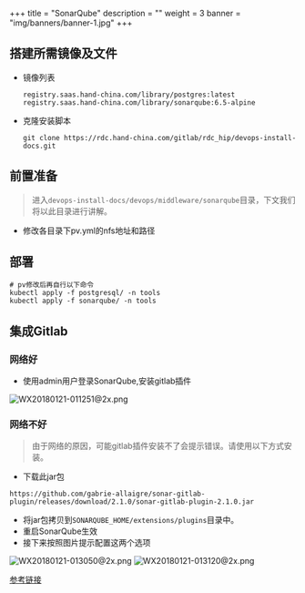
+++
title = "SonarQube"
description = ""
weight = 3
banner = "img/banners/banner-1.jpg"
+++

## 搭建所需镜像及文件
 - 镜像列表 

     ```
     registry.saas.hand-china.com/library/postgres:latest
     registry.saas.hand-china.com/library/sonarqube:6.5-alpine
     ```
 - 克隆安装脚本 

     ```
     git clone https://rdc.hand-china.com/gitlab/rdc_hip/devops-install-docs.git
     ```
     
## 前置准备

 > 进入`devops-install-docs/devops/middleware/sonarqube`目录，下文我们将以此目录进行讲解。
 - 修改各目录下pv.yml的nfs地址和路径

## 部署

 ```
 # pv修改后再自行以下命令
 kubectl apply -f postgresql/ -n tools
 kubectl apply -f sonarqube/ -n tools
 ```

## 集成Gitlab

### 网络好

- 使用admin用户登录SonarQube,安装gitlab插件

![WX20180121-011251@2x.png](https://i.loli.net/2018/01/21/5a6378a5d8090.png)

### 网络不好

> 由于网络的原因，可能gitlab插件安装不了会提示错误。请使用以下方式安装。

- 下载此jar包

```
https://github.com/gabrie-allaigre/sonar-gitlab-plugin/releases/download/2.1.0/sonar-gitlab-plugin-2.1.0.jar
```

- 将jar包拷贝到`SONARQUBE_HOME/extensions/plugins`目录中。
- 重启SonarQube生效
- 接下来按照图片提示配置这两个选项

![WX20180121-013050@2x.png](https://i.loli.net/2018/01/21/5a637cfe09b7b.png)
![WX20180121-013120@2x.png](https://i.loli.net/2018/01/21/5a637cfdb49e5.png)

[参考链接](https://gitlab.talanlabs.com/gabriel-allaigre/sonar-gitlab-plugin)
